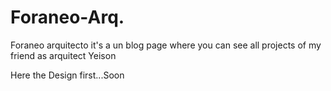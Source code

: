 # Foraneo-Arq.

Foraneo arquitecto it's a un blog page where you can see all projects of my friend as arquitect Yeison

Here the Design first...Soon
